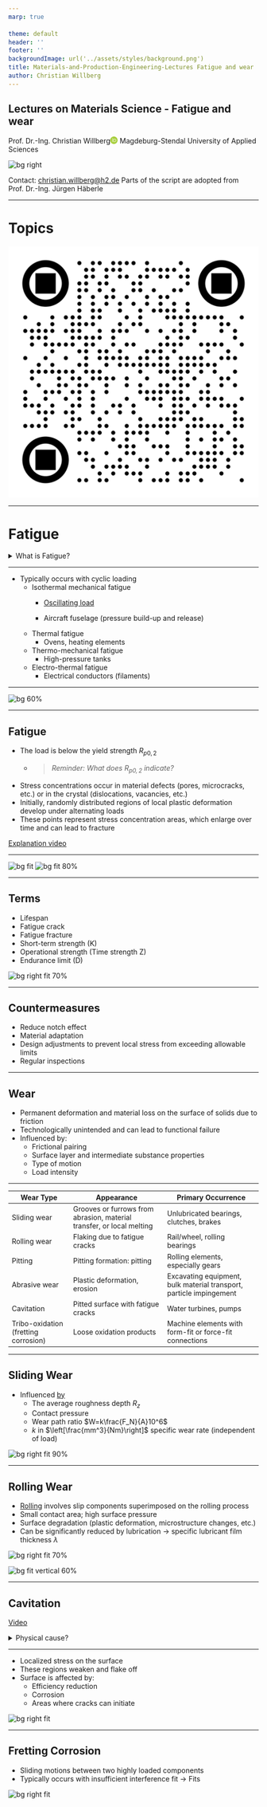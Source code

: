```yaml
---
marp: true

theme: default
header: ''
footer: ''
backgroundImage: url('../assets/styles/background.png')
title: Materials-and-Production-Engineering-Lectures Fatigue and wear
author: Christian Willberg
---
```


<script type="module">
  import mermaid from 'https://cdn.jsdelivr.net/npm/mermaid@10/dist/mermaid.esm.min.mjs';
  mermaid.initialize({ startOnLoad: true });
</script>

<style>
.container{
  display: flex;
  }
.col{
  flex: 1;
  }
</style>

<style scoped>
.column-container {
    display: flex;
    flex-direction: row;
}

.column {
    flex: 1;
    padding: 0 20px; /* Placement of the columns */
}

.centered-image {
    display: block;
    margin: 0 auto;
}
</style>

<style>
footer {
    font-size: 14px; /* Change footer font size */
    color: #888; /* Change footer color */
    text-align: right; /* Change footer alignment */
}
</style>


## Lectures on Materials Science - Fatigue and wear
Prof. Dr.-Ing. Christian Willberg<a href="https://orcid.org/0000-0003-2433-9183"><img src="../assets/styles/ORCIDiD_iconvector.png" alt="ORCID symbol" style="height:15px;width:auto;vertical-align: top;background-color:transparent;"></a>
Magdeburg-Stendal University of Applied Sciences

![bg right](https://upload.wikimedia.org/wikipedia/commons/a/a2/Bochumer_Verein-23-50078.jpg)

Contact: christian.willberg@h2.de
Parts of the script are adopted from \
Prof. Dr.-Ing. Jürgen Häberle


---

# Topics

![bg right 70%](../assets/QR/stream_wst_04.png)

---

# Fatigue

<details>
<summary>What is Fatigue?</summary>
<!DOCTYPE html>
<html lang="en">

<img src="https://upload.wikimedia.org/wikipedia/commons/7/7e/Sleeping_students.jpg" alt="Alternative text" width="500">
  </body>
</html>
</details>

---

- Typically occurs with cyclic loading
  - Isothermal mechanical fatigue
    - [Oscillating load](https://www.youtube.com/watch?v=_qVXkAWtH60)

    - Aircraft fuselage (pressure build-up and release)
  - Thermal fatigue
    - Ovens, heating elements
  - Thermo-mechanical fatigue
    - High-pressure tanks
  - Electro-thermal fatigue
    - Electrical conductors (filaments)

---

![bg 60%](https://leichtbau.dlr.de/wp-content/uploads/2021/11/Abbildung-2_Innovationsbericht_Wasserstofftank_CG06.png)

---

## Fatigue
- The load is below the yield strength $R_{p0,2}$
  - > _Reminder: What does $R_{p0,2}$ indicate?_
- Stress concentrations occur in material defects (pores, microcracks, etc.) or in the crystal (dislocations, vacancies, etc.)
- Initially, randomly distributed regions of local plastic deformation develop under alternating loads
- These points represent stress concentration areas, which enlarge over time and can lead to fracture

[Explanation video](https://www.youtube.com/watch?v=o-6V_JoRX1g)

---

![bg fit](https://upload.wikimedia.org/wikipedia/commons/1/1c/Woehlerlinie.png)
![bg fit 80%](https://upload.wikimedia.org/wikipedia/commons/6/64/Spgs-Dehnungs-Kurve_Dehngrenze.svg)

---

## Terms

- Lifespan
- Fatigue crack
- Fatigue fracture
- Short-term strength (K)
- Operational strength (Time strength Z)
- Endurance limit (D)

![bg right fit 70%](https://upload.wikimedia.org/wikipedia/commons/9/96/Pedalarm_Bruch.jpg)

---

## Countermeasures

- Reduce notch effect
- Material adaptation
- Design adjustments to prevent local stress from exceeding allowable limits
- Regular inspections

---

## Wear

- Permanent deformation and material loss on the surface of solids due to friction
- Technologically unintended and can lead to functional failure
- Influenced by:
  - Frictional pairing
  - Surface layer and intermediate substance properties
  - Type of motion
  - Load intensity

---

| Wear Type             | Appearance                                                        | Primary Occurrence                                         |
|-----------------------|-------------------------------------------------------------------|------------------------------------------------------------|
| Sliding wear           | Grooves or furrows from abrasion, material transfer, or local melting | Unlubricated bearings, clutches, brakes                    |
| Rolling wear           | Flaking due to fatigue cracks                                     | Rail/wheel, rolling bearings                               |
| Pitting               | Pitting formation: pitting                                        | Rolling elements, especially gears                         |
| Abrasive wear          | Plastic deformation, erosion                                     | Excavating equipment, bulk material transport, particle impingement |
| Cavitation             | Pitted surface with fatigue cracks                               | Water turbines, pumps                                      |
| Tribo-oxidation (fretting corrosion) | Loose oxidation products                            | Machine elements with form-fit or force-fit connections     |

---

## Sliding Wear

- Influenced [by](https://download.basf.com/p1/8a8081c57fd4b609017fd66047f138c3/de/Reibung_und_Verschlei%25C3%259F%250Abei_Polymerwerkstoffen)
  - The average roughness depth $R_z$
  - Contact pressure
  - Wear path ratio $W=k\frac{F_N}{A}10^6$
  - $k$ in $\left[\frac{mm^3}{Nm}\right]$ specific wear rate (independent of load)

![bg right fit 90%](https://media.springernature.com/original/springer-static/image/chp:10.1007%2F978-3-658-17851-2_4/MediaObjects/299062_3_De_4_Fig17_HTML.gif)

---

## Rolling Wear
- [Rolling](https://link.springer.com/chapter/10.1007/978-3-658-17851-2_6) involves slip components superimposed on the rolling process
- Small contact area; high surface pressure
- Surface degradation (plastic deformation, microstructure changes, etc.)
- Can be significantly reduced by lubrication $\rightarrow$ specific lubricant film thickness $\lambda$

![bg right fit 70%](https://media.springernature.com/full/springer-static/image/chp%3A10.1007/978-3-658-17851-2_6/MediaObjects/299062_3_De_6_Fig1_HTML.gif?as=webp)

![bg fit vertical 60%](https://media.springernature.com/full/springer-static/image/chp%3A10.1007/978-3-658-17851-2_6/MediaObjects/299062_3_De_6_Fig10_HTML.gif?as=webp)

---

## Cavitation

[Video](https://www.youtube.com/watch?v=J0H0Nw44oA4)

<details>
<summary>Physical cause?</summary>
<div>

- Static pressure is dependent on fluid velocity
- Vapor bubbles form when the vapor pressure drops below a threshold
- These bubbles move into regions with higher pressure and rapidly collapse
- Pressure and temperature spikes occur
</div>
</details>

---

- Localized stress on the surface
- These regions weaken and flake off
- Surface is affected by:
  - Efficiency reduction
  - Corrosion
  - Areas where cracks can initiate

![bg right fit](https://upload.wikimedia.org/wikipedia/commons/b/bf/Cavitation.jpg)

---

## Fretting Corrosion

- Sliding motions between two highly loaded components
- Typically occurs with insufficient interference fit $\rightarrow$ Fits

![bg right fit](https://upload.wikimedia.org/wikipedia/commons/2/27/Corrosion_de_contact_sur_un_bout_d%27arbre_01.jpg)


